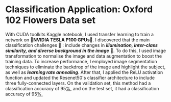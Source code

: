 # Classification Application: Oxford 102 Flowers Data set 

With CUDA toolkits Kaggle notebook, I used transfer learning to train a network on 🚀**NVIDIA TESLA P100 GPUs**🚀. I discovered that the main classification challenges 🧐 : include changes in **_illumination, inter-class similarity, and diverse background in the image_** 🧐. To do this, I used image transformation to normalise the image and data augmentation to boost the training data. To increase performance, I employed image segmentation techniques to eliminate the backdrop of the image and highlight the subject, as well as **_learning rate annealing_**. After that, I applied the ReLU activation function and updated the Resenet50's classifier architecture to include three fully-connected layers. On the validation set, this method had a classification accuracy of 95[%](https://latex.codecogs.com/svg.image?95%), and on the test set, it had a classification accuracy of 95[%.](https://latex.codecogs.com/svg.image?95%)
